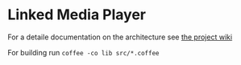 # Linked Media Player

For a detaile documentation on the architecture see [the project wiki](http://connectme.sti2.org/wiki/index.php/ConnectME_hypervideo_player)

For building run `coffee -co lib src/*.coffee`